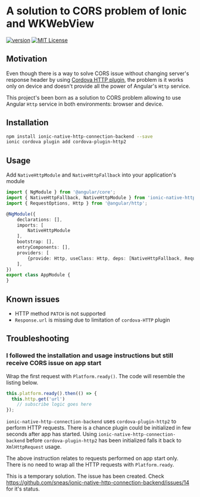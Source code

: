 # A solution to CORS problem of Ionic and WKWebView

[![version](https://img.shields.io/npm/v/ionic-native-http-connection-backend.svg?style=flat-square)](http://npm.im/ionic-native-http-connection-backend)
[![MIT License](https://img.shields.io/npm/l/component-library.svg?style=flat-square)](http://opensource.org/licenses/MIT)

## Motivation

Even though there is a way to solve CORS issue without changing server's response header by using [Cordova HTTP plugin](https://ionicframework.com/docs/native/http/), the problem is it works only on device and doesn't provide all the power of Angular's `Http` service.

This project's been born as a solution to CORS problem allowing to use Angular `Http` service in both environments: browser and device.

## Installation

```bash
npm install ionic-native-http-connection-backend --save
ionic cordova plugin add cordova-plugin-http2
```

## Usage

Add `NativeHttpModule` and `NativeHttpFallback` into your application's module

```typescript
import { NgModule } from '@angular/core';
import { NativeHttpFallback, NativeHttpModule } from 'ionic-native-http-connection-backend';
import { RequestOptions, Http } from '@angular/http';

@NgModule({
    declarations: [],
    imports: [
        NativeHttpModule
    ],
    bootstrap: [],
    entryComponents: [],
    providers: [
        {provide: Http, useClass: Http, deps: [NativeHttpFallback, RequestOptions]}
    ],
})
export class AppModule {
}
```

## Known issues

* HTTP method `PATCH` is not supported
* `Response.url` is missing due to limitation of `cordova-HTTP` plugin

## Troubleshooting

### I followed the installation and usage instructions but still receive CORS issue on app start

Wrap the first request with `Platform.ready()`. The code will resemble the listing below.

```typescript
this.platform.ready().then(() => {
  this.http.get('url')
    // subscribe logic goes here
});
```

`ionic-native-http-connection-backend` uses `cordova-plugin-http2` to perform HTTP requests. There is a chance plugin could be initialized in few seconds after app has started. Using `ionic-native-http-connection-backend` before `cordova-plugin-http2` has been initialized falls it back to `XmlHttpRequest` usage.

The above instruction relates to requests performed on app start only. There is no need to wrap all the HTTP requests with `Platform.ready`.

This is a temporary solution. The issue has been created. Check https://github.com/sneas/ionic-native-http-connection-backend/issues/14 for it's status.